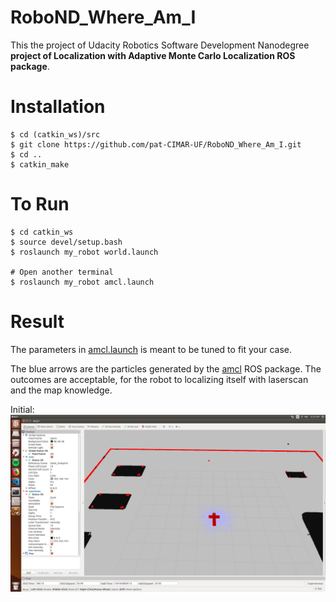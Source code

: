 # RoboND_Where_Am_I

This the project of Udacity Robotics Software Development Nanodegree **project of Localization with Adaptive Monte Carlo Localization ROS package**.

# Installation
```
$ cd (catkin_ws)/src
$ git clone https://github.com/pat-CIMAR-UF/RoboND_Where_Am_I.git
$ cd ..
$ catkin_make
```

# To Run
```
$ cd catkin_ws
$ source devel/setup.bash
$ roslaunch my_robot world.launch

# Open another terminal
$ roslaunch my_robot amcl.launch
```

# Result
The parameters in [amcl.launch](https://github.com/pat-CIMAR-UF/RoboND_Where_Am_I/blob/master/my_robot/launch/amcl.launch) is meant to be tuned to fit your case.

The blue arrows are the particles generated by the [amcl](http://wiki.ros.org/amcl) ROS package.
The outcomes are acceptable, for the robot to localizing itself with laserscan and the map knowledge.

Initial: 
![1213](https://github.com/pat-CIMAR-UF/RoboND_Where_Am_I/blob/master/screenshot/step0.png "Initial")




